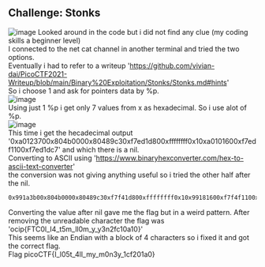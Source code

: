 ## Challenge: Stonks
![image](https://github.com/Azure9733/picoCTF/assets/143328010/f63f1a4a-3f93-4a62-9cc6-48c7c8009fb6)
Looked around in the code but i did not find any clue (my coding skills a beginner level)  
I connected to the net cat channel in another terminal and tried the two options.  
Eventually i had to refer to a writeup 'https://github.com/vivian-dai/PicoCTF2021-Writeup/blob/main/Binary%20Exploitation/Stonks/Stonks.md#hints'  
So i choose 1 and ask for pointers data by %p.  
![image](https://github.com/Azure9733/picoCTF/assets/143328010/8a5d63b3-a9ad-4da1-9d1c-da137b7fc861)  
Using just 1 %p i get only 7 values from x as hexadecimal. So i use alot of %p.  
![image](https://github.com/Azure9733/picoCTF/assets/143328010/0e7fbff4-f133-478e-8923-051335c0be77)  
This time i get the hecadecimal output '0xa0123700x804b0000x80489c30xf7ed1d800xffffffff0x10xa0101600xf7edf1100xf7ed1dc7' and which there is a nil.  
Converting to ASCII using 'https://www.binaryhexconverter.com/hex-to-ascii-text-converter'  
the conversion was not giving anything useful so i tried the other half after the nil.  
```
0x991a3b00x804b0000x80489c30xf7f41d800xffffffff0x10x99181600xf7f4f1100xf7f41dc7(nil)0x99191800x40x991a3900x991a3b00x6f6369700x7b4654430x306c5f490x345f74350x6d5f6c6c0x306d5f790x5f79336e0x326663310x306131300xffd3007d0xf7f7caf80xf7f4f4400xbbf36f000x1(nil)0xf7ddece90xf7f500c00xf7f415c00xf7f410000xffd371a80xf7dcf68d0xf7f415c00x8048eca0xffd371b4(nil)0xf7f63f090x804b0000xf7f410000xf7f41e200xffd371e80xf7f69d500xf7f428900xbbf36f000xf7f410000x804b0000xffd371e80x8048c860x99181600xffd371d40xffd371e80x8048be90xf7f413fc
```
Converting the value after nil gave me the flag but in a weird pattern.
After removing the unreadable character the flag was 'ocip{FTC0l_I4_t5m_ll0m_y_y3n2fc10a10}'  
This seems like an Endian with a block of 4 characters so i fixed it and got the correct flag.  
Flag picoCTF{I_l05t_4ll_my_m0n3y_1cf201a0}  
